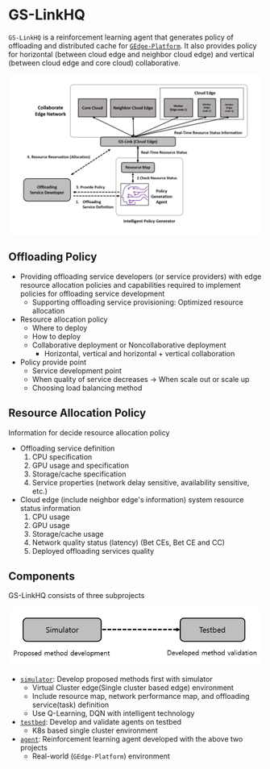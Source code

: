 # GS-LinkHQ

`GS-LinkHQ` is a reinforcement learning agent that generates policy of offloading and distributed cache for [`GEdge-Platform`](https://github.com/gedge-platform/gedge-platform). It also provides policy for horizontal (between cloud edge and neighbor cloud edge) and vertical  (between cloud edge and core cloud) collaborative.

![policy_gen_workflow](./docs/policy_gen_workflow.png)


## Offloading Policy

- Providing offloading service developers (or service providers) with edge resource allocation policies and capabilities required to implement policies for offloading service development
  - Supporting offloading service provisioning: Optimized resource allocation
- Resource allocation policy
  - Where to deploy
  - How to deploy
  - Collaborative deployment or Noncollaborative deployment
    - Horizontal, vertical and horizontal + vertical collaboration
- Policy provide point
  - Service development point
  - When quality of service decreases → When scale out or scale up
  - Choosing load balancing method


## Resource Allocation Policy

Information for decide resource allocation policy

- Offloading service definition
  1. CPU specification
  2. GPU usage and specification
  3. Storage/cache specification
  4. Service properties (network delay sensitive, availability sensitive, etc.)
- Cloud edge (include neighbor edge's information) system resource status information
  1. CPU usage
  2. GPU usage
  3. Storage/cache usage
  4. Network quality status (latency) (Bet CEs, Bet CE and CC)
  5. Deployed offloading services quality


## Components

GS-LinkHQ consists of three subprojects

![development_workflow](./docs/develop_workflow.png)

- [`simulator`](./simulator): Develop proposed methods first with simulator
  -  Virtual Cluster edge(Single cluster based edge) environment
    - Include resource map, network performance map, and offloading service(task) definition
    - Use Q-Learning, DQN with intelligent technology
- [`testbed`](./testbed): Develop and validate agents on testbed
  - K8s based single cluster environment
- [`agent`](./agent): Reinforcement learning agent developed with the above two projects
  - Real-world (`GEdge-Platform`) environment

